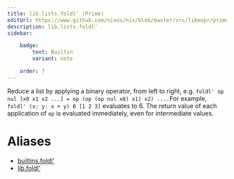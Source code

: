 ```yaml
---
title: lib.lists.foldl' (Prime)
editUrl: https://www.github.com/nixos/nix/blob/master/src/libexpr/primops.cc
description: lib.lists.foldl'
sidebar:

    badge:
        text: Builtin
        variant: note

    order: 7
---
```


Reduce a list by applying a binary operator, from left to right,
e.g. `foldl' op nul [x0 x1 x2 ...] = op (op (op nul x0) x1) x2)
...`. For example, `foldl' (x: y: x + y) 0 [1 2 3]` evaluates to 6.
The return value of each application of `op` is evaluated immediately,
even for intermediate values.


# Aliases

- [builtins.foldl'](./reference/builtins/builtins-foldl' (Prime))
- [lib.foldl'](./reference/lib/lib-foldl' (Prime))


